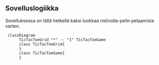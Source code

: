 ## Sovelluslogiikka

Sovelluksessa on tällä hetkellä kaksi luokkaa ristinolla-pelin pelaamista varten.

```mermaid
 classDiagram
      TicTacToeGrid "*" -- "1" TicTacToeGame
      class TicTacToeGrid{
      }
      class TicTacToeGame{
      }
```
